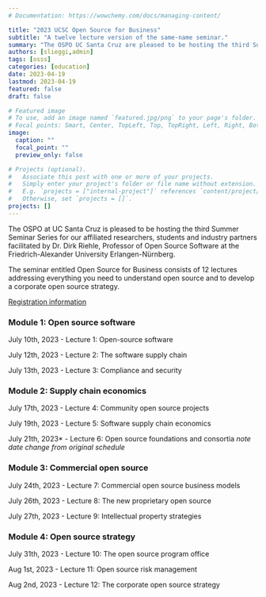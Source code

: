```yaml
---
# Documentation: https://wowchemy.com/docs/managing-content/

title: "2023 UCSC Open Source for Business"
subtitle: "A twelve lecture version of the same-name seminar."
summary: "The OSPO UC Santa Cruz are pleased to be hosting the third Summer Seminar Series for our affiliated researchers, students and industry partners facilitated by Dr. Dirk Riehle, Professor of Open Source Software at the Friedrich-Alexander University Erlangen-Nürnberg. The seminar entitled Open Source for Business consists of 12 lectures addressing everything you need to understand open source and to develop a corporate open source strategy. "
authors: [slieggi,admin]
tags: [osss]
categories: [education]
date: 2023-04-19
lastmod: 2023-04-19
featured: false
draft: false

# Featured image
# To use, add an image named `featured.jpg/png` to your page's folder.
# Focal points: Smart, Center, TopLeft, Top, TopRight, Left, Right, BottomLeft, Bottom, BottomRight.
image:
  caption: ""
  focal_point: ""
  preview_only: false

# Projects (optional).
#   Associate this post with one or more of your projects.
#   Simply enter your project's folder or file name without extension.
#   E.g. `projects = ["internal-project"]` references `content/project/deep-learning/index.md`.
#   Otherwise, set `projects = []`.
projects: []
---
```


The OSPO at UC Santa Cruz is pleased to be hosting the third Summer Seminar Series for our affiliated researchers, students and industry partners facilitated by Dr. Dirk Riehle, Professor of Open Source Software at the Friedrich-Alexander University Erlangen-Nürnberg. 

The seminar entitled Open Source for Business consists of 12 lectures addressing everything you need to understand open source and to develop a corporate open source strategy. 

[Registration information](https://forms.gle/AYaXTQTFNT3sHkxf9)


### Module 1: Open source software 
July 10th, 2023 - Lecture 1: Open-source software  

July 12th, 2023 - Lecture 2: The software supply chain  

July 13th, 2023 - Lecture 3: Compliance and security  

### Module 2: Supply chain economics 
July 17th, 2023 - Lecture 4: Community open source projects  

July 19th, 2023 - Lecture 5: Software supply chain economics  

July 21th, 2023* - Lecture 6: Open source foundations and consortia  *note date change from original schedule*

### Module 3: Commercial open source 
July 24th, 2023 - Lecture 7: Commercial open source business models  

July 26th, 2023 - Lecture 8: The new proprietary open source  

July 27th, 2023 - Lecture 9: Intellectual property strategies  

### Module 4: Open source strategy 
July 31th, 2023 - Lecture 10: The open source program office  

Aug 1st, 2023 - Lecture 11: Open source risk management  

Aug 2nd, 2023 - Lecture 12: The corporate open source strategy  
